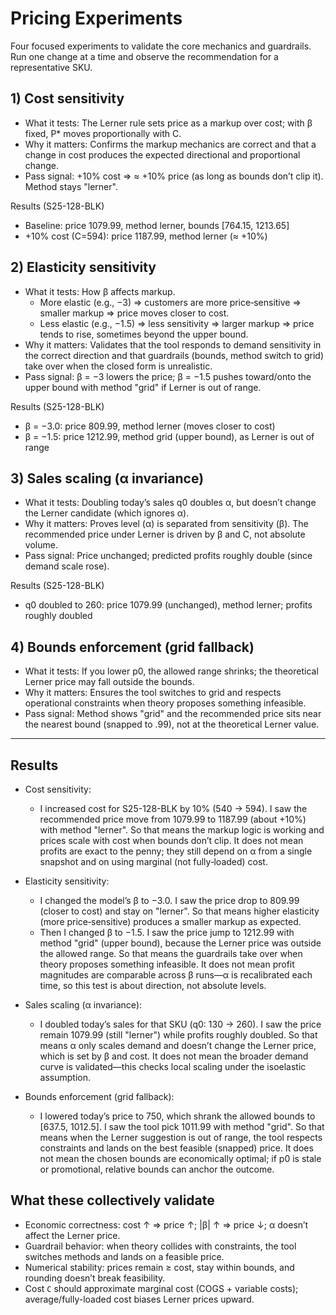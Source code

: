 # Pricing Experiments

Four focused experiments to validate the core mechanics and guardrails. Run one change at a time and observe the recommendation for a representative SKU.

## 1) Cost sensitivity
- What it tests: The Lerner rule sets price as a markup over cost; with β fixed, P* moves proportionally with C.
- Why it matters: Confirms the markup mechanics are correct and that a change in cost produces the expected directional and proportional change.
- Pass signal: +10% cost ⇒ ≈ +10% price (as long as bounds don’t clip it). Method stays "lerner".

Results (S25-128-BLK)
- Baseline: price 1079.99, method lerner, bounds [764.15, 1213.65]
- +10% cost (C=594): price 1187.99, method lerner (≈ +10%)

## 2) Elasticity sensitivity
- What it tests: How β affects markup.
  - More elastic (e.g., −3) ⇒ customers are more price‑sensitive ⇒ smaller markup ⇒ price moves closer to cost.
  - Less elastic (e.g., −1.5) ⇒ less sensitivity ⇒ larger markup ⇒ price tends to rise, sometimes beyond the upper bound.
- Why it matters: Validates that the tool responds to demand sensitivity in the correct direction and that guardrails (bounds, method switch to grid) take over when the closed form is unrealistic.
- Pass signal: β = −3 lowers the price; β = −1.5 pushes toward/onto the upper bound with method "grid" if Lerner is out of range.

Results (S25-128-BLK)
- β = −3.0: price 809.99, method lerner (moves closer to cost)
- β = −1.5: price 1212.99, method grid (upper bound), as Lerner is out of range

## 3) Sales scaling (α invariance)
- What it tests: Doubling today’s sales q0 doubles α, but doesn’t change the Lerner candidate (which ignores α).
- Why it matters: Proves level (α) is separated from sensitivity (β). The recommended price under Lerner is driven by β and C, not absolute volume.
- Pass signal: Price unchanged; predicted profits roughly double (since demand scale rose).

Results (S25-128-BLK)
- q0 doubled to 260: price 1079.99 (unchanged), method lerner; profits roughly doubled

## 4) Bounds enforcement (grid fallback)
- What it tests: If you lower p0, the allowed range shrinks; the theoretical Lerner price may fall outside the bounds.
- Why it matters: Ensures the tool switches to grid and respects operational constraints when theory proposes something infeasible.
- Pass signal: Method shows "grid" and the recommended price sits near the nearest bound (snapped to .99), not at the theoretical Lerner value.

---

## Results
- Cost sensitivity:
  - I increased cost for S25-128-BLK by 10% (540 → 594). I saw the recommended price move from 1079.99 to 1187.99 (about +10%) with method "lerner". So that means the markup logic is working and prices scale with cost when bounds don’t clip. It does not mean profits are exact to the penny; they still depend on α from a single snapshot and on using marginal (not fully‑loaded) cost.

- Elasticity sensitivity:
  - I changed the model’s β to −3.0. I saw the price drop to 809.99 (closer to cost) and stay on "lerner". So that means higher elasticity (more price‑sensitive) produces a smaller markup as expected.
  - Then I changed β to −1.5. I saw the price jump to 1212.99 with method "grid" (upper bound), because the Lerner price was outside the allowed range. So that means the guardrails take over when theory proposes something infeasible. It does not mean profit magnitudes are comparable across β runs—α is recalibrated each time, so this test is about direction, not absolute levels.

- Sales scaling (α invariance):
  - I doubled today’s sales for that SKU (q0: 130 → 260). I saw the price remain 1079.99 (still "lerner") while profits roughly doubled. So that means α only scales demand and doesn’t change the Lerner price, which is set by β and cost. It does not mean the broader demand curve is validated—this checks local scaling under the isoelastic assumption.

- Bounds enforcement (grid fallback):
  - I lowered today’s price to 750, which shrank the allowed bounds to [637.5, 1012.5]. I saw the tool pick 1011.99 with method "grid". So that means when the Lerner suggestion is out of range, the tool respects constraints and lands on the best feasible (snapped) price. It does not mean the chosen bounds are economically optimal; if p0 is stale or promotional, relative bounds can anchor the outcome.

## What these collectively validate
- Economic correctness: cost ↑ ⇒ price ↑; |β| ↑ ⇒ price ↓; α doesn’t affect the Lerner price.
- Guardrail behavior: when theory collides with constraints, the tool switches methods and lands on a feasible price.
- Numerical stability: prices remain ≥ cost, stay within bounds, and rounding doesn’t break feasibility.
 - Cost `C` should approximate marginal cost (COGS + variable costs); average/fully-loaded cost biases Lerner prices upward.
